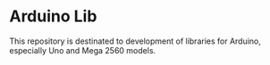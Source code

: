 # Arduino Lib

This repository is destinated to development of libraries for Arduino, especially Uno and Mega 2560 models.